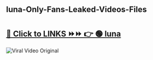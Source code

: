 
 ## luna-Only-Fans-Leaked-Videos-Files

# <h2><a href="https://mediaupload.pro?luna">🔗 Click to LINKS ⏩⏩ 👉 🟢 luna </a></h2>

<a href="https://mediaupload.pro?luna" rel="nofollow" data-target="animated-image.originalLink"><img src="https://i.ibb.co.com/xMMVF88/686577567.gif" alt="Viral Video Original" style="max-width: 100%; display: inline-block;" data-target="animated-image.originalImage"></a>